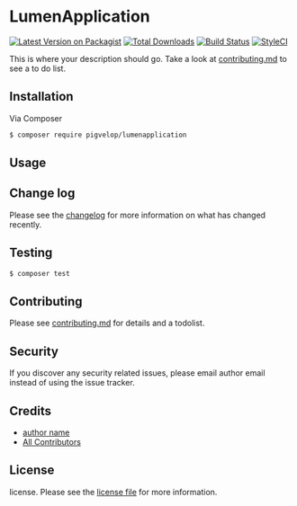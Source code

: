 # LumenApplication

[![Latest Version on Packagist][ico-version]][link-packagist]
[![Total Downloads][ico-downloads]][link-downloads]
[![Build Status][ico-travis]][link-travis]
[![StyleCI][ico-styleci]][link-styleci]

This is where your description should go. Take a look at [contributing.md](contributing.md) to see a to do list.

## Installation

Via Composer

``` bash
$ composer require pigvelop/lumenapplication
```

## Usage

## Change log

Please see the [changelog](changelog.md) for more information on what has changed recently.

## Testing

``` bash
$ composer test
```

## Contributing

Please see [contributing.md](contributing.md) for details and a todolist.

## Security

If you discover any security related issues, please email author email instead of using the issue tracker.

## Credits

- [author name][link-author]
- [All Contributors][link-contributors]

## License

license. Please see the [license file](license.md) for more information.

[ico-version]: https://img.shields.io/packagist/v/pigvelop/lumenapplication.svg?style=flat-square
[ico-downloads]: https://img.shields.io/packagist/dt/pigvelop/lumenapplication.svg?style=flat-square
[ico-travis]: https://img.shields.io/travis/pigvelop/lumenapplication/master.svg?style=flat-square
[ico-styleci]: https://styleci.io/repos/12345678/shield

[link-packagist]: https://packagist.org/packages/pigvelop/lumenapplication
[link-downloads]: https://packagist.org/packages/pigvelop/lumenapplication
[link-travis]: https://travis-ci.org/pigvelop/lumenapplication
[link-styleci]: https://styleci.io/repos/12345678
[link-author]: https://github.com/pigvelop
[link-contributors]: ../../contributors
